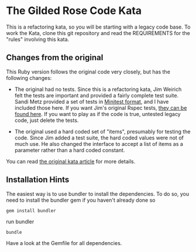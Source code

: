 # The Gilded Rose Code Kata

This is a refactoring kata, so you will be starting with a legacy code base.  To work the Kata, clone this git repository and read the REQUIREMENTS for the "rules" involving this kata.

## Changes from the original

This Ruby version follows the original code very closely, but has the following changes:

* The original had no tests.  Since this is a refactoring kata, Jim Weirich felt the tests are important and provided a fairly complete test suite. Sandi Metz provided a set of tests in [Minitest format](https://gist.github.com/skmetz/7772668), and I have included those here. If you want Jim's original Rspec tests, [they can be found here](https://github.com/jimweirich/gilded_rose_kata). If you want to play as if the code is true, untested legacy code, just delete the tests.

* The original used a hard coded set of "items", presumably for testing the code.  Since Jim added a test suite, the hard coded values were not of much use.  He also changed the interface to accept a list of items as a parameter rather than a hard coded constant.

You can read
[the original kata article](http://iamnotmyself.com/2011/02/13/refactor-this-the-gilded-rose-kata/) for more details.

## Installation Hints

The easiest way is to use bundler to install the dependencies. To do so, you need to install the bundler gem if you haven't already done so

    gem install bundler

run bundler

    bundle

Have a look at the Gemfile for all dependencies.

